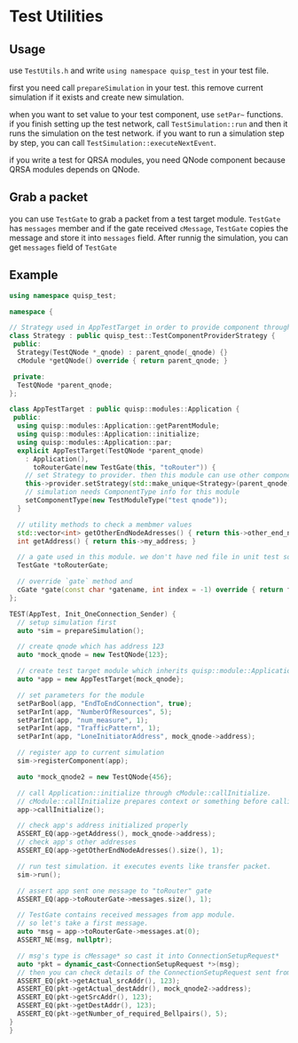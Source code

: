 # Test Utilities

## Usage
use `TestUtils.h` and write `using namespace quisp_test` in your test file.

first you need call `prepareSimulation` in your test.
this remove current simulation if it exists and create new simulation.

when you want to set value to your test component, use `setPar~` functions.
if you finish setting up the test network, call `TestSimulation::run` and then it runs the simulation on the test network. if you want to run a simulation step by step, you can call `TestSimulation::executeNextEvent`.

if you write a test for QRSA modules, you need QNode component because QRSA modules depends on QNode.

## Grab a packet
you can use `TestGate` to grab a packet from a test target module.
`TestGate` has `messages` member and if the gate received `cMessage`, `TestGate` copies the message and store it into `messages` field.
After runnig the simulation, you can get `messages` field of `TestGate`

## Example
```cpp
using namespace quisp_test;

namespace {

// Strategy used in AppTestTarget in order to provide component through ComponentProvider
class Strategy : public quisp_test::TestComponentProviderStrategy {
 public:
  Strategy(TestQNode *_qnode) : parent_qnode(_qnode) {}
  cModule *getQNode() override { return parent_qnode; }

 private:
  TestQNode *parent_qnode;
};

class AppTestTarget : public quisp::modules::Application {
 public:
  using quisp::modules::Application::getParentModule;
  using quisp::modules::Application::initialize;
  using quisp::modules::Application::par;
  explicit AppTestTarget(TestQNode *parent_qnode)
    : Application(),
      toRouterGate(new TestGate(this, "toRouter")) {
    // set Strategy to provider. then this module can use other component provided by Strategy.
    this->provider.setStrategy(std::make_unique<Strategy>(parent_qnode));
    // simulation needs ComponentType info for this module
    setComponentType(new TestModuleType("test qnode"));
  }

  // utility methods to check a membmer values
  std::vector<int> getOtherEndNodeAdresses() { return this->other_end_node_addresses; }
  int getAddress() { return this->my_address; }

  // a gate used in this module. we don't have ned file in unit test so we need to inject it.
  TestGate *toRouterGate;

  // override `gate` method and
  cGate *gate(const char *gatename, int index = -1) override { return toRouterGate; };
};

TEST(AppTest, Init_OneConnection_Sender) {
  // setup simulation first
  auto *sim = prepareSimulation();

  // create qnode which has address 123
  auto *mock_qnode = new TestQNode{123};

  // create test target module which inherits quisp::module::Application (actual test target)
  auto *app = new AppTestTarget{mock_qnode};

  // set parameters for the module
  setParBool(app, "EndToEndConnection", true);
  setParInt(app, "NumberOfResources", 5);
  setParInt(app, "num_measure", 1);
  setParInt(app, "TrafficPattern", 1);
  setParInt(app, "LoneInitiatorAddress", mock_qnode->address);

  // register app to current simulation
  sim->registerComponent(app);

  auto *mock_qnode2 = new TestQNode{456};

  // call Application::initialize through cModule::callInitialize.
  // cModule::callInitialize prepares context or something before calling Application::initialize
  app->callInitialize();

  // check app's address initialized properly
  ASSERT_EQ(app->getAddress(), mock_qnode->address);
  // check app's other addresses
  ASSERT_EQ(app->getOtherEndNodeAdresses().size(), 1);

  // run test simulation. it executes events like transfer packet.
  sim->run();

  // assert app sent one message to "toRouter" gate
  ASSERT_EQ(app->toRouterGate->messages.size(), 1);

  // TestGate contains received messages from app module.
  // so let's take a first message.
  auto *msg = app->toRouterGate->messages.at(0);
  ASSERT_NE(msg, nullptr);

  // msg's type is cMessage* so cast it into ConnectionSetupRequest*
  auto *pkt = dynamic_cast<ConnectionSetupRequest *>(msg);
  // then you can check details of the ConnectionSetupRequest sent from app
  ASSERT_EQ(pkt->getActual_srcAddr(), 123);
  ASSERT_EQ(pkt->getActual_destAddr(), mock_qnode2->address);
  ASSERT_EQ(pkt->getSrcAddr(), 123);
  ASSERT_EQ(pkt->getDestAddr(), 123);
  ASSERT_EQ(pkt->getNumber_of_required_Bellpairs(), 5);
}
}
```
